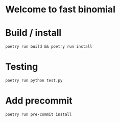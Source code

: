 # Welcome to fast binomial

# Build / install
`poetry run build && poetry run install`

# Testing
`poetry run python test.py`

# Add precommit

`poetry run pre-commit install`
